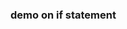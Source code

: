 <!DOCTYPE html>
<html lang="en">
    <head>
        <meta charset="UTF-8">
        <title>JS</title>
    </head>
    <body>
        <h3>demo on if statement</h3>
    <script>
        //checking the given number is eve or odd
        let n = prompt("enter number")
        if(n%2===0)
    {
       document.write(n+ "is Even number"); 
    } else{
    document.write(n+ "is Odd number");
    }
       </script>
    </body>
</html>
